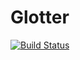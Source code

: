 # Glotter

[![Build Status](https://travis-ci.org/auroq/glotter.svg?branch=master)](https://travis-ci.org/auroq/glotter)
